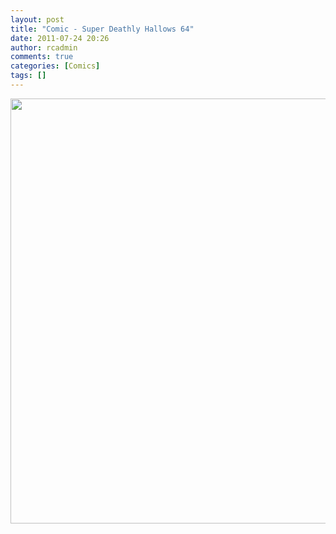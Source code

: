 ```yaml
---
layout: post
title: "Comic - Super Deathly Hallows 64"
date: 2011-07-24 20:26
author: rcadmin
comments: true
categories: [Comics]
tags: []
---
```

<a href="http://bitsmack.com/wp/2011/07/24/comic-super-deathly-hallows-64/"><img src="http://dl.bitsmack.com/uploads/2011/07/20110724.jpg" alt="" title="Hold Up + Y grapple with the emotional severity of the circumstances that surround you." width="680" height="680" class="alignnone size-full wp-image-2246" /></a>
